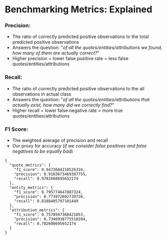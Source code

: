 # Benchmarking Metrics: Explained

### Precision: 
- The ratio of correctly predicted positive observations to the total predicted positive observations
- Answers the question: "_of all the quotes/entities/attributions we found, how many of them are actually correct?_"
- Higher precision = lower false positive rate = less false quotes/entities/attributions 

### Recall:
- The ratio of correctly predicted positive observations to the all observations in actual class
- Answers the question: "_of all the quotes/entities/attributions that actually exist, how many did we correctly find?_"
- Higher recall = lower false negative rate = more true quotes/entities/attributions

### F1 Score:
- The weighted average of precision and recall
- Our proxy for accuracy (_if we consider false positives and false negatives to be equally bad_)

```
{
  "quote_metrics": {
    "f1_score": 0.9473684210526316,
    "precision": 0.9183673469387755,
    "recall": 0.9782608695652174
  },
  "entity_metrics": {
    "f1_score": 0.795774647887324,
    "precision": 0.773972602739726,
    "recall": 0.8188405797101449
  },
  "attribution_metrics": {
    "f1_score": 0.7578947368421053,
    "precision": 0.7346938775510204,
    "recall": 0.782608695652174
  }
}
```
